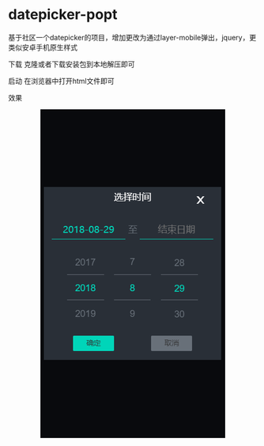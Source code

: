 # datepicker-popt
基于社区一个datepicker的项目，增加更改为通过layer-mobile弹出，jquery，更类似安卓手机原生样式

下载
克隆或者下载安装包到本地解压即可

启动
在浏览器中打开html文件即可

效果
<p align='center'>
<img src='./1RA2GI1S3Q)02L41QPH9JOV.png' title='images' style='max-width:600px'></img>
</p>